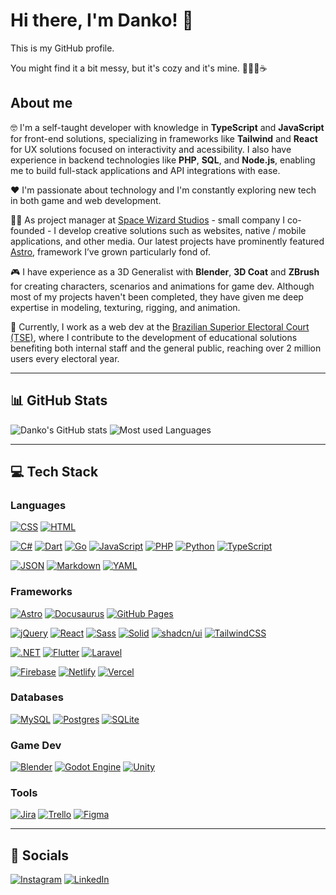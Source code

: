 # Hi there, I'm Danko! 👋

This is my GitHub profile.

You might find it a bit messy, but it's cozy and it's mine. 🤗🧦🧣☕

## About me

🤓 I'm a self-taught developer with knowledge in **TypeScript** and **JavaScript** for front-end solutions, specializing in frameworks like **Tailwind** and **React** for UX solutions focused on interactivity and acessibility. I also have experience in backend technologies like **PHP**, **SQL**, and **Node.js**, enabling me to build full-stack applications and API integrations with ease.

❤️ I'm passionate about technology and I'm constantly exploring new tech in both game and web development.

👨‍🚀 As project manager at [Space Wizard Studios](https://spacewiz.dev/) - small company I co-founded - I develop creative solutions such as websites, native / mobile applications, and other media. Our latest projects have prominently featured [Astro](https://astro.build/), framework I’ve grown particularly fond of.

🎮 I have experience as a 3D Generalist with **Blender**, **3D Coat** and **ZBrush** for creating characters, scenarios and animations for game dev. Although most of my projects haven't been completed, they have given me deep expertise in modeling, texturing, rigging, and animation.

💼 Currently, I work as a web dev at the [Brazilian Superior Electoral Court (TSE)](https://international.tse.jus.br/en), where I contribute to the development of educational solutions benefiting both internal staff and the general public, reaching over 2 million users every electoral year.

---

## 📊 GitHub Stats

![Danko's GitHub stats](https://github-readme-stats.vercel.app/api?username=danko-nobre&show_icons=true&count_private=true)
![Most used Languages](https://github-readme-stats.vercel.app/api/top-langs/?username=danko-nobre&layout=compact&size_weight=0.5&count_weight=0.5&langs_count=8)

---

## 💻 Tech Stack

### Languages
[![CSS](https://img.shields.io/badge/CSS-1572B6?logo=css3&logoColor=fff)](#)
[![HTML](https://img.shields.io/badge/HTML-%23E34F26.svg?logo=html5&logoColor=white)](#)

[![C#](https://custom-icon-badges.demolab.com/badge/C%23-%23239120.svg?logo=cshrp&logoColor=white)](#)
[![Dart](https://img.shields.io/badge/Dart-%230175C2.svg?logo=dart&logoColor=white)](#)
[![Go](https://img.shields.io/badge/Go-%2300ADD8.svg?&logo=go&logoColor=white)](#)
[![JavaScript](https://img.shields.io/badge/JavaScript-F7DF1E?logo=javascript&logoColor=000)](#)
[![PHP](https://img.shields.io/badge/php-%23777BB4.svg?&logo=php&logoColor=white)](#)
[![Python](https://img.shields.io/badge/Python-3776AB?logo=python&logoColor=fff)](#)
[![TypeScript](https://img.shields.io/badge/TypeScript-3178C6?logo=typescript&logoColor=fff)](#)

[![JSON](https://img.shields.io/badge/JSON-000?logo=json&logoColor=fff)](#)
[![Markdown](https://img.shields.io/badge/Markdown-%23000000.svg?logo=markdown&logoColor=white)](#)
[![YAML](https://img.shields.io/badge/YAML-CB171E?logo=yaml&logoColor=fff)](#)

### Frameworks
[![Astro](https://img.shields.io/badge/Astro-BC52EE?logo=astro&logoColor=fff)](#)
[![Docusaurus](https://img.shields.io/badge/Docusaurus-3ECC5F?logo=docusaurus&logoColor=fff)](#)
[![GitHub Pages](https://img.shields.io/badge/GitHub%20Pages-121013?logo=github&logoColor=white)](#)

[![jQuery](https://img.shields.io/badge/jQuery-0769AD?logo=jquery&logoColor=fff)](#)
[![React](https://img.shields.io/badge/React-%2320232a.svg?logo=react&logoColor=%2361DAFB)](#)
[![Sass](https://img.shields.io/badge/Sass-C69?logo=sass&logoColor=fff)](#)
[![Solid](https://img.shields.io/badge/Solid-2C4F7C?logo=solid&logoColor=fff)](#)
[![shadcn/ui](https://img.shields.io/badge/shadcn%2Fui-000?logo=shadcnui&logoColor=fff)](#)
[![TailwindCSS](https://img.shields.io/badge/Tailwind%20CSS-%2338B2AC.svg?logo=tailwind-css&logoColor=white)](#)

[![.NET](https://img.shields.io/badge/.NET-512BD4?logo=dotnet&logoColor=fff)](#)
[![Flutter](https://img.shields.io/badge/Flutter-02569B?logo=flutter&logoColor=fff)](#)
[![Laravel](https://img.shields.io/badge/Laravel-%23FF2D20.svg?logo=laravel&logoColor=white)](#)

[![Firebase](https://img.shields.io/badge/Firebase-039BE5?logo=Firebase&logoColor=white)](#)
[![Netlify](https://img.shields.io/badge/Netlify-%23000000.svg?logo=netlify&logoColor=#00C7B7)](#)
[![Vercel](https://img.shields.io/badge/Vercel-%23000000.svg?logo=vercel&logoColor=white)](#)

### Databases
[![MySQL](https://img.shields.io/badge/MySQL-4479A1?logo=mysql&logoColor=fff)](#)
[![Postgres](https://img.shields.io/badge/Postgres-%23316192.svg?logo=postgresql&logoColor=white)](#)
[![SQLite](https://img.shields.io/badge/SQLite-%2307405e.svg?logo=sqlite&logoColor=white)](#)

### Game Dev
[![Blender](https://img.shields.io/badge/Blender-%23F5792A.svg?logo=blender&logoColor=white)](#)
[![Godot Engine](https://img.shields.io/badge/Godot-%23FFFFFF.svg?logo=godot-engine)](#)
[![Unity](https://img.shields.io/badge/Unity-%23000000.svg?logo=unity&logoColor=white)](#)

### Tools 
[![Jira](https://img.shields.io/badge/Jira-0052CC?logo=jira&logoColor=fff)](#)
[![Trello](https://img.shields.io/badge/Trello-0052CC?logo=trello&logoColor=fff)](#)
[![Figma](https://img.shields.io/badge/Figma-F24E1E?logo=figma&logoColor=white)](#)

---

## 🥰 Socials
[![Instagram](https://img.shields.io/badge/Instagram-%23E4405F.svg?logo=Instagram&logoColor=white)](https://www.instagram.com/danko.nobre)
[![LinkedIn](https://custom-icon-badges.demolab.com/badge/LinkedIn-0A66C2?logo=linkedin-white&logoColor=fff)](https://www.linkedin.com/in/danilo-nobre/)
